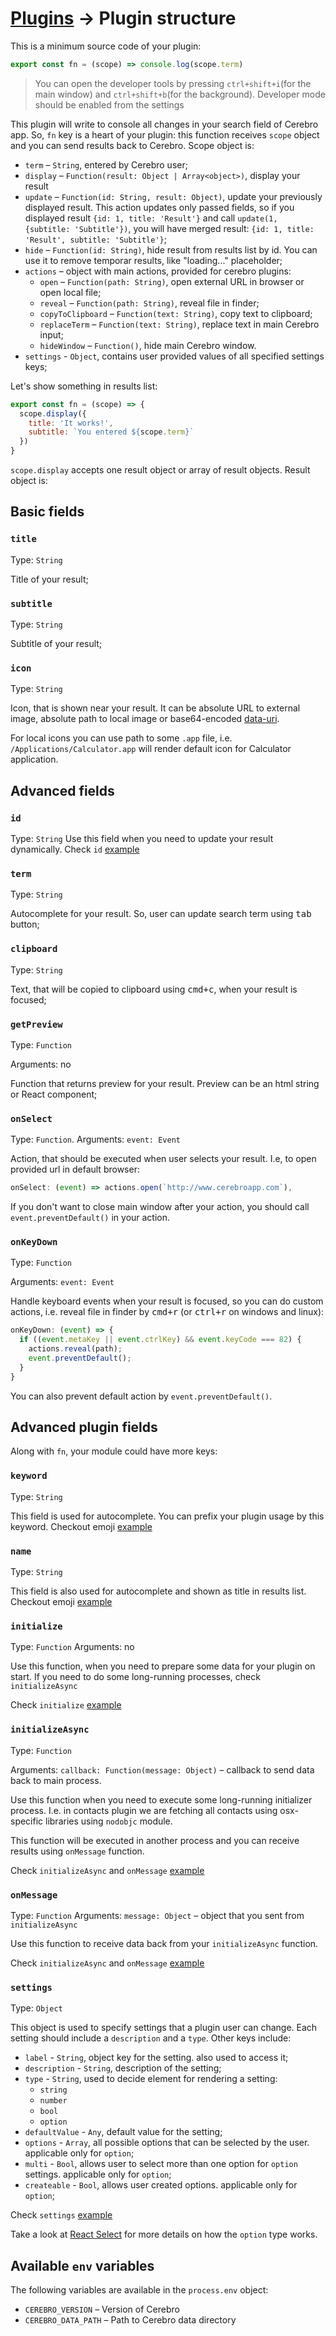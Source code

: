 # [Plugins](../plugins.md) → Plugin structure

This is a minimum source code of your plugin:

```js
export const fn = (scope) => console.log(scope.term)
```

> You can open the developer tools by pressing `ctrl+shift+i`(for the main window) and `ctrl+shift+b`(for the background). Developer mode should be enabled from the settings

This plugin will write to console all changes in your search field of Cerebro app. So, `fn` key is a heart of your plugin: this function receives `scope` object and you can send results back to Cerebro. Scope object is:

* `term` – `String`, entered by Cerebro user;
* `display` – `Function(result: Object | Array<object>)`, display your result
* `update` – `Function(id: String, result: Object)`, update your previously displayed result. This action updates only passed fields, so if you displayed result `{id: 1, title: 'Result'}` and call `update(1, {subtitle: 'Subtitle'})`, you will have merged result: `{id: 1, title: 'Result', subtitle: 'Subtitle'}`;
* `hide` – `Function(id: String)`, hide result from results list by id. You can use it to remove temporar results, like "loading..." placeholder;
* `actions` – object with main actions, provided for cerebro plugins:
  * `open` – `Function(path: String)`, open external URL in browser or open local file;
  * `reveal` – `Function(path: String)`, reveal file in finder;
  * `copyToClipboard` – `Function(text: String)`, copy text to clipboard;
  * `replaceTerm` – `Function(text: String)`, replace text in main Cerebro input;
  * `hideWindow` – `Function()`, hide main Cerebro window.
* `settings` - `Object`, contains user provided values of all specified settings keys;

Let's show something in results list:

```js
export const fn = (scope) => {
  scope.display({
    title: 'It works!',
    subtitle: `You entered ${scope.term}`
  })
}
```

`scope.display` accepts one result object or array of result objects. Result object is:

## Basic fields

### `title`

Type: `String`

Title of your result;

### `subtitle`

Type: `String`

Subtitle of your result;

### `icon`

Type: `String`

Icon, that is shown near your result. It can be absolute URL to external image, absolute path to local image or base64-encoded [data-uri](https://developer.mozilla.org/en-US/docs/Web/HTTP/Basics_of_HTTP/Data_URIs).

For local icons you can use path to some `.app` file, i.e. `/Applications/Calculator.app` will render default icon for Calculator application.

## Advanced fields

### `id`

Type: `String`
Use this field when you need to update your result dynamically. Check `id` [example](./examples.md#using-id)

### `term`

Type: `String`

Autocomplete for your result. So, user can update search term using <kbd>tab</kbd> button;

### `clipboard`

Type: `String`

Text, that will be copied to clipboard using <kbd>cmd+c</kbd>, when your result is focused;

### `getPreview`

Type: `Function`

Arguments: no

Function that returns preview for your result. Preview can be an html string or React component;

### `onSelect`

Type: `Function`.
Arguments: `event: Event`

Action, that should be executed when user selects your result. I.e, to open provided url in default browser:

```js
onSelect: (event) => actions.open(`http://www.cerebroapp.com`),
```

If you don't want to close main window after your action, you should call `event.preventDefault()` in your action.

### `onKeyDown`

Type: `Function`

Arguments: `event: Event`

Handle keyboard events when your result is focused, so you can do custom actions, i.e. reveal file in finder by <kbd>cmd+r</kbd> (or <kbd>ctrl+r</kbd> on windows and linux):

```js
onKeyDown: (event) => {
  if ((event.metaKey || event.ctrlKey) && event.keyCode === 82) {
    actions.reveal(path);
    event.preventDefault();
  }
}
```

You can also prevent default action by `event.preventDefault()`.

## Advanced plugin fields

Along with `fn`, your module could have more keys:

### `keyword`

Type: `String`

This field is used for autocomplete. You can prefix your plugin usage by this keyword. Checkout emoji [example](./examples.md#using-keyword-and-name)

### `name`

Type: `String`

This field is also used for autocomplete and shown as title in results list. Checkout emoji [example](./examples.md#using-keyword-and-name)

### `initialize`

Type: `Function`
Arguments: no

Use this function, when you need to prepare some data for your plugin on start. If you need to do some long-running processes, check `initializeAsync`

Check `initialize` [example](./examples.md#using-initialize)

### `initializeAsync`

Type: `Function`

Arguments: `callback: Function(message: Object)` – callback to send data back to main process.

Use this function when you need to execute some long-running initializer process. I.e. in contacts plugin we are fetching all contacts using osx-specific libraries using `nodobjc` module.

This function will be executed in another process and you can receive results using `onMessage` function.

Check `initializeAsync` and `onMessage` [example](./examples.md#using-initializeasync-and-onmessage)

### `onMessage`

Type: `Function`
Arguments: `message: Object` – object that you sent from `initializeAsync`

Use this function to receive data back from your `initializeAsync` function.

Check `initializeAsync` and `onMessage` [example](./examples.md#using-initializeasync-and-onmessage)

### `settings`

Type: `Object`

This object is used to specify settings that a plugin user can change. Each setting should include a `description` and a `type`. Other keys include:

* `label` - `String`, object key for the setting. also used to access it;
* `description` -  `String`, description of the setting;
* `type` - `String`, used to decide element for rendering a setting:
  * `string`
  * `number`
  * `bool`
  * `option`
* `defaultValue` - `Any`, default value for the setting;
* `options` - `Array`, all possible options that can be selected by the user. applicable only for `option`;
* `multi` - `Bool`, allows user to select more than one option for `option` settings. applicable only for `option`;
* `createable` - `Bool`, allows user created options. applicable only for `option`;

Check `settings` [example](./examples.md#using-settings)

Take a look at [React Select](https://github.com/JedWatson/react-select) for more details on how the `option` type works.

## Available `env` variables

The following variables are available in the `process.env` object:

* `CEREBRO_VERSION` – Version of Cerebro
* `CEREBRO_DATA_PATH` – Path to Cerebro data directory
